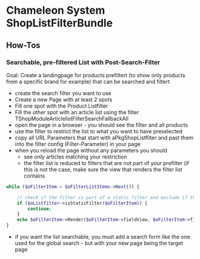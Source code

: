 Chameleon System ShopListFilterBundle
=====================================

How-Tos
-------

### Searchable, pre-filtered List with Post-Search-Filter

Goal: Create a landingpage for products prefiltert (to show only products from a specific brand for example) that can be searched and filtert

* create the search filter you want to use
* Create a new Page with at least 2 spots
* Fill one spot with the Product Listfilter
* Fill the other spot with an article list using the filter TShopModuleArticlelistFilterSearchFallbackAll
* open the page in a browser - you should see the filter and all products
* use the filter to restrict the list to what you want to have preselected
* copy all URL Parameters that start with aPkgShopListfilter and past them into the filter config (Filter-Parameter) in your page
* when you reload the page without any parameters you should
    * see only articles matching your restriction
    * the filter list is reduced to filters that are not part of your prefilter (if this is not the case, make sure the view that renders the filter list contains

```php
while ($oFilterItem = $oFilterListItems->Next()) {

    // check if the filter is part of a static filter and exclude if that is the case
    if ($oListfilter->isStaticFilter($oFilterItem)) {
        continue;
    }
    echo $oFilterItem->Render($oFilterItem->fieldView, $oFilterItem->fieldViewClassType);
}
```
* if you want the list searchable, you must add a search form like the one used for the global search - but with your new page being the target page